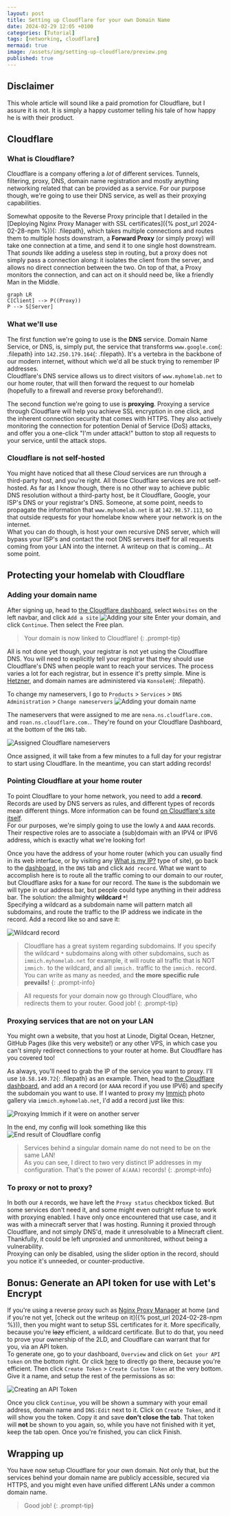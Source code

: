 ```yaml
---
layout: post
title: Setting up Cloudflare for your own Domain Name
date: 2024-02-29 12:05 +0100
categories: [Tutorial]
tags: [networking, cloudflare]
mermaid: true
image: /assets/img/setting-up-cloudflare/preview.png
published: true
---
```


## Disclaimer
This whole article will sound like a paid promotion for Cloudflare, but I assure it is not. It is simply a happy customer telling his tale of how happy he is with their product.

## Cloudflare
### What is Cloudflare?
Cloudflare is a company offering a *lot* of different services. Tunnels, filtering, proxy, DNS, domain name registration and mostly anything networking related that can be provided as a service. For our purpose though, we're going to use their DNS service, as well as their proxying capabilities.

Somewhat opposite to the Reverse Proxy principle that I detailed in the [Deploying Nginx Proxy Manager with SSL certificates]({% post_url 2024-02-28-npm %}){: .filepath}, which takes multiple connections and routes them to multiple hosts downstram, a **Forward Proxy** (or simply proxy) will take one connection at a time, and send it to one single host downstream. That _sounds_ like adding a useless step in routing, but a proxy does not simply pass a connection along: it isolates the client from the server, and allows no direct connection between the two. On top of that, a Proxy monitors the connection, and can act on it should need be, like a friendly Man in the Middle.

```mermaid
graph LR
C[Client] --> P((Proxy))
P --> S[Server]
```

### What we'll use
The first function we're going to use is the **DNS** service. Domain Name Service, or DNS, is, simply put, the service that transforms `www.google.com`{: .filepath} into `142.250.179.164`{: .filepath}. It's a vertebra in the backbone of our modern internet, without which we'd all be stuck trying to remember IP addresses.<br>
Cloudflare's DNS service allows us to direct visitors of `www.myhomelab.net` to our home router, that will then forward the request to our homelab (hopefully to a firewall and reverse proxy beforehand!). 

The second function we're going to use is **proxying**. Proxying a service through Cloudflare will help you achieve SSL encryption in one click, and the inherent connection security that comes with HTTPS. They also actively monitoring the connection for potention Denial of Service (DoS) attacks, and offer you a one-click "I'm under attack!" button to stop all requests to your service, until the attack stops.

### Cloudflare is not self-hosted
You might have noticed that all these *Cloud* services are run through a third-party host, and you're right. All those Cloudflare services are not self-hosted. As far as I know though, there is no other way to achieve public DNS resolution without a third-party host, be it Cloudflare, Google, your ISP's DNS or your registrar's DNS. Someone, at some point, needs to propagate the information that `www.myhomelab.net` is at `142.98.57.113`, so that outside requests for your homelabe know where your network is on the internet.<br>
What you can do though, is host your own recursive DNS server, which will bypass your ISP's and contact the root DNS servers itself for all requests coming from your LAN into the internet. A writeup on that is coming... At some point.

## Protecting your homelab with Cloudflare
### Adding your domain name
After signing up, head to [the Cloudflare dashboard](https://dash.cloudflare.com/), select `Websites` on the left navbar, and click `Add a site`
![Adding your site](/assets/img/setting-up-cloudflare/adding-site.png)
Enter your domain, and click `Continue`. Then select the Free plan.
> Your domain is now linked to Cloudflare!
{: .prompt-tip}

All is not done yet though, your registrar is not yet using the Cloudflare DNS. You will need to explicitly tell your registrar that they should use Cloudflare's DNS when people want to reach your services. The process varies a lot for each registrar, but in essence it's pretty simple. Mine is [Hetzner](https://www.hetzner.com), and domain names are administered via `KonsoleH`{: .filepath}.

To change my nameservers, I go to `Products` > `Services` > `DNS Administration` > `Change nameservers`
![Adding your domain name](/assets/img/setting-up-cloudflare/domain-name.png)

The nameservers that were assigned to me are `nena.ns.cloudflare.com.` and `roan.ns.cloudflare.com.`. They're found on your Cloudflare Dashboard, at the bottom of the `DNS` tab.

![Assigned Cloudflare nameservers](/assets/img/setting-up-cloudflare/nameservers.png)

Once assigned, it will take from a few minutes to a full day for your registrar to start using Cloudflare. In the meantime, you can start adding records!

### Pointing Cloudflare at your home router
To point Cloudflare to your home network, you need to add a **record**. Records are used by DNS servers as rules, and different types of records mean different things. More information can be found [on Cloudflare's site itself](https://www.cloudflare.com/learning/dns/dns-records/). <br>
For our purposes, we're simply going to use the lowly `A` and `AAAA` records. Their respective roles are to associate a (sub)domain with an IPV4 or IPV6 address, which is exactly what we're looking for!

Once you have the address of your home router (which you can usually find in its web interface, or by visiting any [What is my IP?](https://www.whatismyip.com/) type of site), go back to the [dashboard](https://dash.cloudflare.com/), in the `DNS` tab and click `Add record`. What we want to accomplish here is to route all the traffic coming to our domain to our router, but Cloudflare asks for a `Name` for our record. The `Name` is the subdomain we will type in our address bar, but people could type anything in their address bar. The solution: the allmighty **wildcard `*`**! <br>
Specifying a wildcard as a subdomain name will pattern match all subdomains, and route the traffic to the IP address we indicate in the record. Add a record like so and save it:

![Wildcard record](/assets/img/setting-up-cloudflare/wildcard.png)

> Cloudflare has a great system regarding subdomains. If you specify the wildcard `*` subdomains along with other subdomains, such as `immich.myhomelab.net` for example, it will route all traffic that is NOT `immich.` to the wildcard, and all `immich.` traffic to the `immich.` record.<br>
> You can write as many as needed, and **the more specific rule prevails!**
{: .prompt-info}

> All requests for your domain now go through Cloudflare, who redirects them to your router. Good job!
{: .prompt-tip}

### Proxying services that are not on your LAN
You might own a website, that you host at Linode, Digital Ocean, Hetzner, GitHub Pages (like this very website!) or any other VPS, in which case you can't simply redirect connections to your router at home. But Cloudflare has you covered too!

As always, you'll need to grab the IP of the service you want to proxy. I'll use `10.58.149.72`{: .filepath} as an example.
Then, head to [the Cloudflare dashboard](https://dash.cloudflare.com/), and add an `A` record (or `AAAA` record if you use IPV6) and specify the subdomain you want to use. If I wanted to proxy my [Immich](https://immich.app/) photo gallery via `immich.myhomelab.net`, I'd add a record just like this:

![Proxying Immich if it were on another server](/assets/img/setting-up-cloudflare/proxying.png)

In the end, my config will look something like this
![End result of Cloudflare config](/assets/img/setting-up-cloudflare/end-result.png)

> Services behind a singular domain name do not need to be on the same LAN!<br>
> As you can see, I direct to two very distinct IP addresses in my configuration. That's the power of `A(AAA)` records!
{: .prompt-info}

### To proxy or not to proxy?
In both our `A` records, we have left the `Proxy status` checkbox ticked. But some services don't need it, and some might even outright refuse to work with proxying enabled. I have only once encountered that use case, and it was with a minecraft server that I was hosting. Running it proxied through Cloudflare, and not simply DNS'd, made it unresolvable to a Minecraft client. Thankfully, it could be left unproxied and unmonitored, without being a vulnerability. <br>
Proxying can only be disabled, using the slider option in the record, should you notice it's unneeded, or counter-productive.

## Bonus: Generate an API token for use with Let's Encrypt
If you're using a reverse proxy such as [Nginx Proxy Manager](https://nginxproxymanager.com/) at home (and if you're not yet, [check out the writeup on it]({% post_url 2024-02-28-npm %})), then you might want to setup SSL certificates for it. More specifically, because you're ~~lazy~~ efficient, a wildcard certificate. But to do that, you need to prove your ownership of the 2LD, and Cloudflare can warrant that for you, via an API token. <br>
To generate one, go to your dashboard, `Overview` and click on `Get your API token` on the bottom right. Or click [here](https://dash.cloudflare.com/profile/api-tokens) to directly go there, because you're efficient. Then click `Create Token` > `Create Custom Token` at the very bottom.
Give it a name, and setup the rest of the permissions as so:

![Creating an API Token](/assets/img/setting-up-cloudflare/api-token.png)

Once you click `Continue`, you will be shown a summary with your email address, domain name and `DNS:Edit` next to it. Click on `Create Token`, and it will show you the token. Copy it and save **don't close the tab**. That token will **not** be shown to you again, so, while you have not finished with it yet, keep the tab open. Once you're finished, you can click Finish.

## Wrapping up
You have now setup Cloudflare for your own domain. Not only that, but the services behind your domain name are publicly accessible, secured via HTTPS, and you might even have unified different LANs under a common domain name.

> Good job!
{: .prompt-tip}
